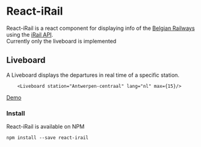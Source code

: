 React-iRail
===========

React-iRail is a react component for displaying info of the [Belgian Railways](http://detrein.be) using the [iRail API](https://api.irail.be).  
Currently only the liveboard is implemented


## Liveboard 
A Liveboard displays the departures in real time of a specific station.
```
    <Liveboard station="Antwerpen-centraal" lang="nl" max={15}/>
```
[Demo](https://meyskens.github.io/react-irail/)

### Install
React-iRail is available on NPM
```
npm install --save react-irail
```